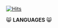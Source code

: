  [![Hits](https://hits.seeyoufarm.com/api/count/incr/badge.svg?url=https%3A%2F%2Fgithub.com%2Fgjbae1212%2Fhit-counter&count_bg=%2372D1B4&title_bg=%23AB97E1&icon=iconify.svg&icon_color=%23FFFFFF&title=hits&edge_flat=false)](https://hits.seeyoufarm.com)
 
 😸 **LANGUAGES** 😸
 

